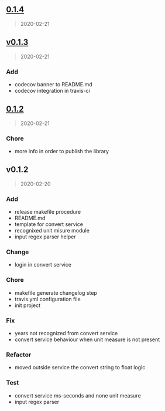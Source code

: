 
<a name="0.1.4"></a>
## [0.1.4](https://github.com/massicer/Env-Time-Converter/compare/v0.1.3...0.1.4)

> 2020-02-21


<a name="v0.1.3"></a>
## [v0.1.3](https://github.com/massicer/Env-Time-Converter/compare/0.1.2...v0.1.3)

> 2020-02-21

### Add

* codecov banner to README.md
* codecov integration in travis-ci


<a name="0.1.2"></a>
## [0.1.2](https://github.com/massicer/Env-Time-Converter/compare/v0.1.2...0.1.2)

> 2020-02-21

### Chore

* more info in order to publish the library


<a name="v0.1.2"></a>
## v0.1.2

> 2020-02-20

### Add

* release makefile procedure
* README.md
* template for convert service
* recognixed unit misure module
* input regex parser helper

### Change

* login in convert service

### Chore

* makefile generate changelog step
* travis.yml configuration file
* init project

### Fix

* years not recognized from convert service
* convert service behaviour when unit measure is not present

### Refactor

* moved outside service the convert string to float logic

### Test

* convert service ms-seconds and none unit measure
* input regex parser

